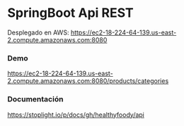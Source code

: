 # SpringBoot Api REST

 Desplegado en AWS:
 https://ec2-18-224-64-139.us-east-2.compute.amazonaws.com:8080
 
### Demo
 
 https://ec2-18-224-64-139.us-east-2.compute.amazonaws.com:8080/products/categories

### Documentación

 https://stoplight.io/p/docs/gh/healthyfoody/api

